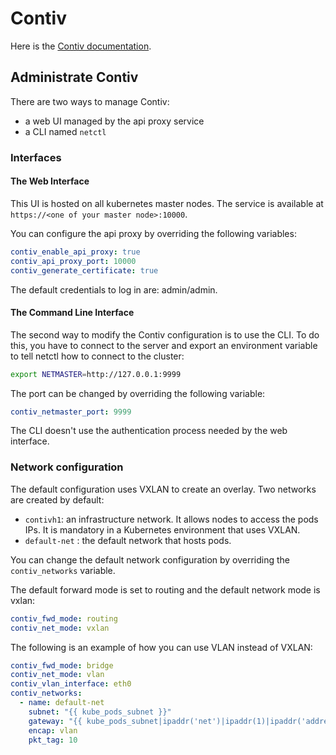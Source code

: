 Contiv
======

Here is the [Contiv documentation](http://contiv.github.io/documents/).

## Administrate Contiv

There are two ways to manage Contiv:

* a web UI managed by the api proxy service
* a CLI named `netctl`


### Interfaces

#### The Web Interface

This UI is hosted on all kubernetes master nodes. The service is available at `https://<one of your master node>:10000`.

You can configure the api proxy by overriding the following variables:

```yaml
contiv_enable_api_proxy: true
contiv_api_proxy_port: 10000
contiv_generate_certificate: true
```

The default credentials to log in are: admin/admin.


#### The Command Line Interface

The second way to modify the Contiv configuration is to use the CLI. To do this, you have to connect to the server and export an environment variable to tell netctl how to connect to the cluster:

```bash
export NETMASTER=http://127.0.0.1:9999
```

The port can be changed by overriding the following variable:

```yaml
contiv_netmaster_port: 9999
```

The CLI doesn't use the authentication process needed by the web interface.


### Network configuration

The default configuration uses VXLAN to create an overlay. Two networks are created by default:

* `contivh1`: an infrastructure network. It allows nodes to access the pods IPs. It is mandatory in a Kubernetes environment that uses VXLAN.
* `default-net` : the default network that hosts pods.

You can change the default network configuration by overriding the `contiv_networks` variable.

The default forward mode is set to routing and the default network mode is vxlan:

```yaml
contiv_fwd_mode: routing
contiv_net_mode: vxlan
```

The following is an example of how you can use VLAN instead of VXLAN:

```yaml
contiv_fwd_mode: bridge
contiv_net_mode: vlan
contiv_vlan_interface: eth0
contiv_networks:
  - name: default-net
    subnet: "{{ kube_pods_subnet }}"
    gateway: "{{ kube_pods_subnet|ipaddr('net')|ipaddr(1)|ipaddr('address') }}"
    encap: vlan
    pkt_tag: 10
```
